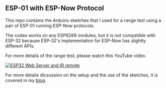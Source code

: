 ## ESP-01 with ESP-Now Protocol

This repo contains the Arduino sketches that I used for a range test using a pair of ESP-01 running ESP-Now protocols.

The codes works on any ESP8266 modules, but it is not compatible with ESP-32 because ESP-32's implementation for ESP-Now has slightly different APIs.

For more details of the range test, please watch this YouTube video.

[![ESP32 Web Server and IR remote](https://github.com/e-tinkers/ESP-01_with_ESP-Nowe/blob/master/youtube_thumbnail.png)](https://www.youtube.com/embed/lOZpjhM_94c)

For more details dicsussion on the setup and the use of the sketches, it is covered in my [blog](http://www.e-tinkers.com/2020/05/esp-01-range-test-with-esp-now-protocol).

